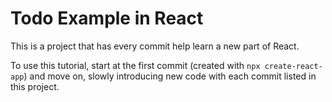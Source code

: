 # Todo Example in React

This is a project that has every commit help learn a new part of React.

To use this tutorial, start at the first commit (created with `npx create-react-app`) and move on, slowly introducing new code with each commit listed in this project.
